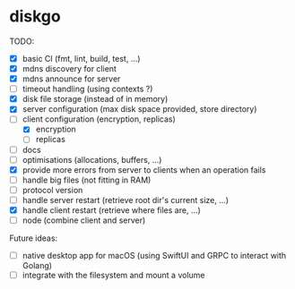 # diskgo

TODO:
- [x] basic CI (fmt, lint, build, test, ...)
- [x] mdns discovery for client
- [x] mdns announce for server
- [ ] timeout handling (using contexts ?)
- [x] disk file storage (instead of in memory)
- [x] server configuration (max disk space provided, store directory)
- [ ] client configuration (encryption, replicas)
  - [x] encryption
  - [ ] replicas
- [ ] docs
- [ ] optimisations (allocations, buffers, ...)
- [x] provide more errors from server to clients when an operation fails
- [ ] handle big files (not fitting in RAM)
- [ ] protocol version
- [ ] handle server restart (retrieve root dir's current size, ...)
- [x] handle client restart (retrieve where files are, ...)
- [ ] node (combine client and server)

Future ideas:
- [ ] native desktop app for macOS (using SwiftUI and GRPC to interact with Golang)
- [ ] integrate with the filesystem and mount a volume
